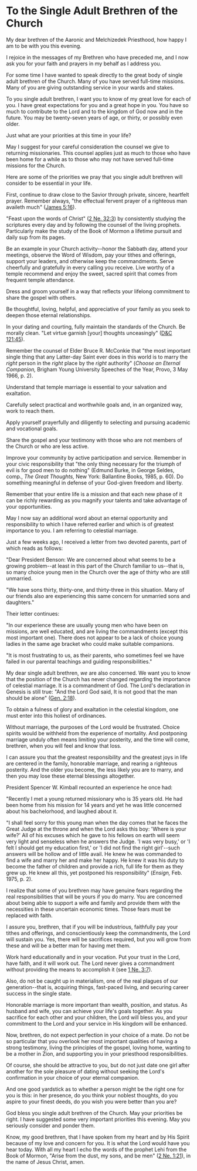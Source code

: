 # To the Single Adult Brethren of the Church

My dear brethren of the Aaronic and Melchizedek Priesthood, how happy I am to
be with you this evening.

I rejoice in the messages of my Brethren who have preceded me, and I now ask
you for your faith and prayers in my behalf as I address you.

For some time I have wanted to speak directly to the great body of single
adult brethren of the Church. Many of you have served full-time missions. Many
of you are giving outstanding service in your wards and stakes.

To you single adult brethren, I want you to know of my great love for each of
you. I have great expectations for you and a great hope in you. You have so
much to contribute to the Lord and to the kingdom of God now and in the
future. You may be twenty-seven years of age, or thirty, or possibly even
older.

Just what are your priorities at this time in your life?

May I suggest for your careful consideration the counsel we give to returning
missionaries. This counsel applies just as much to those who have been home
for a while as to those who may not have served full-time missions for the
Church.

Here are some of the priorities we pray that you single adult brethren will
consider to be essential in your life.

First, continue to draw close to the Savior through private, sincere,
heartfelt prayer. Remember always, "the effectual fervent prayer of a
righteous man availeth much" ([James
5:16](https://www.lds.org/scriptures/nt/james/5.16?lang=eng#15)).

"Feast upon the words of Christ" ([2 Ne.
32:3](https://www.lds.org/scriptures/bofm/2-ne/32.3?lang=eng#2)) by
consistently studying the scriptures every day and by following the counsel of
the living prophets. Particularly make the study of the Book of Mormon a
lifetime pursuit and daily sup from its pages.

Be an example in your Church activity--honor the Sabbath day, attend your
meetings, observe the Word of Wisdom, pay your tithes and offerings, support
your leaders, and otherwise keep the commandments. Serve cheerfully and
gratefully in every calling you receive. Live worthy of a temple recommend and
enjoy the sweet, sacred spirit that comes from frequent temple attendance.

Dress and groom yourself in a way that reflects your lifelong commitment to
share the gospel with others.

Be thoughtful, loving, helpful, and appreciative of your family as you seek to
deepen those eternal relationships.

In your dating and courting, fully maintain the standards of the Church. Be
morally clean. "Let virtue garnish [your] thoughts unceasingly" ([D&amp;C
121:45](https://www.lds.org/scriptures/dc-testament/dc/121.45?lang=eng#44)).

Remember the counsel of Elder Bruce R. McConkie that "the most important
single thing that any Latter-day Saint ever does in this world is to marry the
_right_ person in the _right_ place by the _right_ authority" (_Choose an
Eternal Companion,_ Brigham Young University Speeches of the Year, Provo, 3
May 1966, p. 2).

Understand that temple marriage is essential to your salvation and exaltation.

Carefully select practical and worthwhile goals and, in an organized way, work
to reach them.

Apply yourself prayerfully and diligently to selecting and pursuing academic
and vocational goals.

Share the gospel and your testimony with those who are not members of the
Church or who are less active.

Improve your community by active participation and service. Remember in your
civic responsibility that "the only thing necessary for the triumph of evil is
for good men to do nothing" (Edmund Burke, in George Seldes, comp., _The Great
Thoughts,_ New York: Ballantine Books, 1985, p. 60). Do something meaningful
in defense of your God-given freedom and liberty.

Remember that your entire life is a mission and that each new phase of it can
be richly rewarding as you magnify your talents and take advantage of your
opportunities.

May I now say an additional word about an eternal opportunity and
responsibility to which I have referred earlier and which is of greatest
importance to you. I am referring to celestial marriage.

Just a few weeks ago, I received a letter from two devoted parents, part of
which reads as follows:

"Dear President Benson: We are concerned about what seems to be a growing
problem--at least in this part of the Church familiar to us--that is, so many
choice young men in the Church over the age of thirty who are still unmarried.

"We have sons thirty, thirty-one, and thirty-three in this situation. Many of
our friends also are experiencing this same concern for unmarried sons and
daughters."

Their letter continues:

"In our experience these are usually young men who have been on missions, are
well educated, and are living the commandments (except this most important
one). There does not appear to be a lack of choice young ladies in the same
age bracket who could make suitable companions.

"It is most frustrating to us, as their parents, who sometimes feel we have
failed in our parental teachings and guiding responsibilities."

My dear single adult brethren, _we_ are also concerned. We want you to know
that the position of the Church has never changed regarding the importance of
celestial marriage. It is a commandment of God. The Lord's declaration in
Genesis is still true: "And the Lord God said, It is not good that the man
should be alone" ([Gen.
2:18](https://www.lds.org/scriptures/ot/gen/2.18?lang=eng#17)).

To obtain a fulness of glory and exaltation in the celestial kingdom, one must
enter into this holiest of ordinances.

Without marriage, the purposes of the Lord would be frustrated. Choice spirits
would be withheld from the experience of mortality. And postponing marriage
unduly often means limiting your posterity, and the time will come, brethren,
when you will feel and know that loss.

I can assure you that the greatest responsibility and the greatest joys in
life are centered in the family, honorable marriage, and rearing a righteous
posterity. And the older you become, the less likely you are to marry, and
then you may lose these eternal blessings altogether.

President Spencer W. Kimball recounted an experience he once had:

"Recently I met a young returned missionary who is 35 years old. He had been
home from his mission for 14 years and yet he was little concerned about his
bachelorhood, and laughed about it.

"I shall feel sorry for this young man when the day comes that he faces the
Great Judge at the throne and when the Lord asks this boy: 'Where is your
wife?' All of his excuses which he gave to his fellows on earth will seem very
light and senseless when he answers the Judge. 'I was very busy,' or 'I felt I
should get my education first,' or 'I did not find the right girl'--such
answers will be hollow and of little avail. He knew he was commanded to find a
wife and marry her and make her happy. He knew it was his duty to become the
father of children and provide a rich, full life for them as they grew up. He
knew all this, yet postponed his responsibility" (_Ensign,_ Feb. 1975, p. 2).

I realize that some of you brethren may have genuine fears regarding the real
responsibilities that will be yours if you do marry. You are concerned about
being able to support a wife and family and provide them with the necessities
in these uncertain economic times. Those fears must be replaced with faith.

I assure you, brethren, that if you will be industrious, faithfully pay your
tithes and offerings, and conscientiously keep the commandments, the Lord will
sustain you. Yes, there will be sacrifices required, but you will grow from
these and will be a better man for having met them.

Work hard educationally and in your vocation. Put your trust in the Lord, have
faith, and it will work out. The Lord never gives a commandment without
providing the means to accomplish it (see [1 Ne.
3:7](https://www.lds.org/scriptures/bofm/1-ne/3.7?lang=eng#6)).

Also, do not be caught up in materialism, one of the real plagues of our
generation--that is, acquiring things, fast-paced living, and securing career
success in the single state.

Honorable marriage is more important than wealth, position, and status. As
husband and wife, you can achieve your life's goals together. As you sacrifice
for each other and your children, the Lord will bless you, and your commitment
to the Lord and your service in His kingdom will be enhanced.

Now, brethren, do not expect perfection in your choice of a mate. Do not be so
particular that you overlook her most important qualities of having a strong
testimony, living the principles of the gospel, loving home, wanting to be a
mother in Zion, and supporting you in your priesthood responsibilities.

Of course, she should be attractive to you, but do not just date one girl
after another for the sole pleasure of dating without seeking the Lord's
confirmation in your choice of your eternal companion.

And one good yardstick as to whether a person might be the right one for you
is this: in her presence, do you think your noblest thoughts, do you aspire to
your finest deeds, do you wish you were better than you are?

God bless you single adult brethren of the Church. May your priorities be
right. I have suggested some very important priorities this evening. May you
seriously consider and ponder them.

Know, my good brethren, that I have spoken from my heart and by His Spirit
because of my love and concern for you. It is what the Lord would have you
hear today. With all my heart I echo the words of the prophet Lehi from the
Book of Mormon, "Arise from the dust, my sons, and be men" ([2 Ne.
1:21](https://www.lds.org/scriptures/bofm/2-ne/1.21?lang=eng#20)), in the name
of Jesus Christ, amen.

